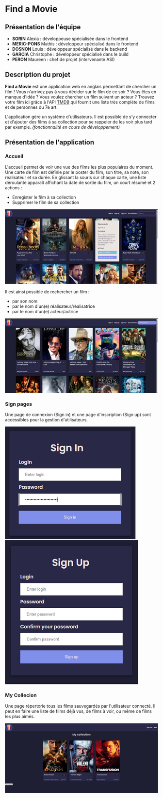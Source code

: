 # Find a Movie

## Présentation de l'équipe

- **SORIN** Alexia : développeuse spécialisée dans le frontend
- **MERIC-PONS** Mathis : développeur spécialisé dans le frontend
- **DOSNON** Louis : développeur spécialisé dans le backend
- **GARCIA** Christophe : développeur spécialisé dans le build
- **PERON** Maureen : chef de projet (intervenante ASI)

## Description du projet

**Find a Movie** est une application web en anglais permettant de chercher un film ! Vous n'arrivez pas à vous décider sur le film de ce soir ? Vous êtes en manque d'idée ? Vous voulez chercher un film suivant un acteur ? Trouvez votre film ici grâce à l'API [TMDB](https://www.themoviedb.org/?language=fr) qui fournit une liste très complète de films et de personnes du 7e art.

L'application gère un système d'utilisateurs. Il est possible de s'y connecter et d'ajouter des films à sa collection pour se rappeler de les voir plus tard par exemple. *(fonctionnalité en cours de développement)*

## Présentation de l'application

### Accueil

L'accueil permet de voir une vue des films les plus populaires du moment. Une carte de film est définie par le poster du film, son titre, sa note, son réalisateur et sa durée. En glissant la souris sur chaque carte, une liste déroulante apparaît affichant la date de sortie du film, un court résumé et 2 actions :

- Enregister le film à sa collection
- Supprimer le film de sa collection

![](./data/app_screens/home.png)

Il est ainsi possible de rechercher un film :
- par son nom
- par le nom d'un(e) réalisateur/réalisatrice
- par le nom d'un(e) acteur/actrice

![](./data/app_screens/search.png)


### Sign pages

Une page de connexion (Sign in) et une page d'inscription (Sign up) sont accessibles pour la gestion d'utilisateurs.

![](./data/app_screens/signin.png)
![](./data/app_screens/signup.png)

### My Collecion

Une page répertorie tous les films sauvegardés par l'utilisateur connecté. Il peut en faire une liste de films déjà vus, de films à voir, ou même de films les plus aimés.

![](./data/app_screens/myCollection.png)